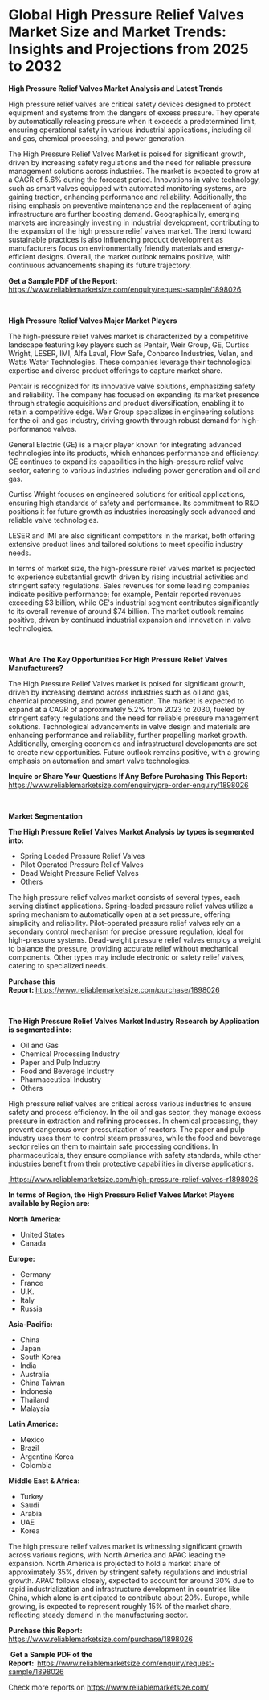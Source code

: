 <p><h1>Global High Pressure Relief Valves Market Size and Market Trends: Insights and Projections from 2025 to 2032</h1></p><p><strong>High Pressure Relief Valves Market Analysis and Latest Trends</strong></p>
<p><p>High pressure relief valves are critical safety devices designed to protect equipment and systems from the dangers of excess pressure. They operate by automatically releasing pressure when it exceeds a predetermined limit, ensuring operational safety in various industrial applications, including oil and gas, chemical processing, and power generation.</p><p>The High Pressure Relief Valves Market is poised for significant growth, driven by increasing safety regulations and the need for reliable pressure management solutions across industries. The market is expected to grow at a CAGR of 5.6% during the forecast period. Innovations in valve technology, such as smart valves equipped with automated monitoring systems, are gaining traction, enhancing performance and reliability. Additionally, the rising emphasis on preventive maintenance and the replacement of aging infrastructure are further boosting demand. Geographically, emerging markets are increasingly investing in industrial development, contributing to the expansion of the high pressure relief valves market. The trend toward sustainable practices is also influencing product development as manufacturers focus on environmentally friendly materials and energy-efficient designs. Overall, the market outlook remains positive, with continuous advancements shaping its future trajectory.</p></p>
<p><strong>Get a Sample PDF of the Report:&nbsp;</strong> <a href="https://www.reliablemarketsize.com/enquiry/request-sample/1898026?utm_campaign=1845&utm_medium=2&utm_source=Github&utm_content=ia&utm_term=16022025&utm_id=high-pressure-relief-valves">https://www.reliablemarketsize.com/enquiry/request-sample/1898026</a></p>
<p>&nbsp;</p>
<p><strong>High Pressure Relief Valves Major Market Players</strong></p>
<p><p>The high-pressure relief valves market is characterized by a competitive landscape featuring key players such as Pentair, Weir Group, GE, Curtiss Wright, LESER, IMI, Alfa Laval, Flow Safe, Conbarco Industries, Velan, and Watts Water Technologies. These companies leverage their technological expertise and diverse product offerings to capture market share.</p><p>Pentair is recognized for its innovative valve solutions, emphasizing safety and reliability. The company has focused on expanding its market presence through strategic acquisitions and product diversification, enabling it to retain a competitive edge. Weir Group specializes in engineering solutions for the oil and gas industry, driving growth through robust demand for high-performance valves.</p><p>General Electric (GE) is a major player known for integrating advanced technologies into its products, which enhances performance and efficiency. GE continues to expand its capabilities in the high-pressure relief valve sector, catering to various industries including power generation and oil and gas.</p><p>Curtiss Wright focuses on engineered solutions for critical applications, ensuring high standards of safety and performance. Its commitment to R&D positions it for future growth as industries increasingly seek advanced and reliable valve technologies.</p><p>LESER and IMI are also significant competitors in the market, both offering extensive product lines and tailored solutions to meet specific industry needs. </p><p>In terms of market size, the high-pressure relief valves market is projected to experience substantial growth driven by rising industrial activities and stringent safety regulations. Sales revenues for some leading companies indicate positive performance; for example, Pentair reported revenues exceeding $3 billion, while GE's industrial segment contributes significantly to its overall revenue of around $74 billion. The market outlook remains positive, driven by continued industrial expansion and innovation in valve technologies.</p></p>
<p>&nbsp;</p>
<p><strong>What Are The Key Opportunities For High Pressure Relief Valves Manufacturers?</strong></p>
<p><p>The High Pressure Relief Valves market is poised for significant growth, driven by increasing demand across industries such as oil and gas, chemical processing, and power generation. The market is expected to expand at a CAGR of approximately 5.2% from 2023 to 2030, fueled by stringent safety regulations and the need for reliable pressure management solutions. Technological advancements in valve design and materials are enhancing performance and reliability, further propelling market growth. Additionally, emerging economies and infrastructural developments are set to create new opportunities. Future outlook remains positive, with a growing emphasis on automation and smart valve technologies.</p></p>
<p><strong>Inquire or Share Your Questions If Any Before Purchasing This Report:</strong> <a href="https://www.reliablemarketsize.com/enquiry/pre-order-enquiry/1898026?utm_campaign=1845&utm_medium=2&utm_source=Github&utm_content=ia&utm_term=16022025&utm_id=high-pressure-relief-valves">https://www.reliablemarketsize.com/enquiry/pre-order-enquiry/1898026</a></p>
<p>&nbsp;</p>
<p><strong>Market Segmentation</strong></p>
<p><strong>The High Pressure Relief Valves Market Analysis by types is segmented into:</strong></p>
<p><ul><li>Spring Loaded Pressure Relief Valves</li><li>Pilot Operated Pressure Relief Valves</li><li>Dead Weight Pressure Relief Valves</li><li>Others</li></ul></p>
<p><p>The high pressure relief valves market consists of several types, each serving distinct applications. Spring-loaded pressure relief valves utilize a spring mechanism to automatically open at a set pressure, offering simplicity and reliability. Pilot-operated pressure relief valves rely on a secondary control mechanism for precise pressure regulation, ideal for high-pressure systems. Dead-weight pressure relief valves employ a weight to balance the pressure, providing accurate relief without mechanical components. Other types may include electronic or safety relief valves, catering to specialized needs.</p></p>
<p><strong>Purchase this Report:&nbsp;</strong><a href="https://www.reliablemarketsize.com/purchase/1898026?utm_campaign=1845&utm_medium=2&utm_source=Github&utm_content=ia&utm_term=16022025&utm_id=high-pressure-relief-valves">https://www.reliablemarketsize.com/purchase/1898026</a></p>
<p>&nbsp;</p>
<p><strong>The High Pressure Relief Valves Market Industry Research by Application is segmented into:</strong></p>
<p><ul><li>Oil and Gas</li><li>Chemical Processing Industry</li><li>Paper and Pulp Industry</li><li>Food and Beverage Industry</li><li>Pharmaceutical Industry</li><li>Others</li></ul></p>
<p><p>High pressure relief valves are critical across various industries to ensure safety and process efficiency. In the oil and gas sector, they manage excess pressure in extraction and refining processes. In chemical processing, they prevent dangerous over-pressurization of reactors. The paper and pulp industry uses them to control steam pressures, while the food and beverage sector relies on them to maintain safe processing conditions. In pharmaceuticals, they ensure compliance with safety standards, while other industries benefit from their protective capabilities in diverse applications.</p></p>
<p><a href="https://www.reliablemarketsize.com/high-pressure-relief-valves-r1898026?utm_campaign=1845&utm_medium=2&utm_source=Github&utm_content=ia&utm_term=16022025&utm_id=high-pressure-relief-valves">&nbsp;https://www.reliablemarketsize.com/high-pressure-relief-valves-r1898026</a></p>
<p><strong>In terms of Region, the High Pressure Relief Valves Market Players available by Region are:</strong></p>
<p>
    <p> <strong> North America: </strong>
        <ul>
            <li>United States</li>
            <li>Canada</li>
        </ul>
        </p> 
    <p> <strong> Europe: </strong>
        <ul>
            <li>Germany</li>
            <li>France</li>
            <li>U.K.</li>
            <li>Italy</li>
            <li>Russia</li>
        </ul>
        </p> 
    <p> <strong> Asia-Pacific: </strong>
        <ul>
            <li>China</li>
            <li>Japan</li>
            <li>South Korea</li>
            <li>India</li>
            <li>Australia</li>
            <li>China Taiwan</li>
            <li>Indonesia</li>
            <li>Thailand</li>
            <li>Malaysia</li>
        </ul>
        </p> 
    <p> <strong> Latin America: </strong>
        <ul>
            <li>Mexico</li>
            <li>Brazil</li>
            <li>Argentina Korea</li>
            <li>Colombia</li>
        </ul>
        </p> 
    <p> <strong> Middle East & Africa: </strong>
        <ul>
            <li>Turkey</li>
            <li>Saudi</li>
            <li>Arabia</li>
            <li>UAE</li>
            <li>Korea</li>
        </ul>
    </p>
    </p>
<p><p>The high pressure relief valves market is witnessing significant growth across various regions, with North America and APAC leading the expansion. North America is projected to hold a market share of approximately 35%, driven by stringent safety regulations and industrial growth. APAC follows closely, expected to account for around 30% due to rapid industrialization and infrastructure development in countries like China, which alone is anticipated to contribute about 20%. Europe, while growing, is expected to represent roughly 15% of the market share, reflecting steady demand in the manufacturing sector.</p></p>
<p><strong>Purchase this Report: </strong><a href="https://www.reliablemarketsize.com/purchase/1898026?utm_campaign=1845&utm_medium=2&utm_source=Github&utm_content=ia&utm_term=16022025&utm_id=high-pressure-relief-valves">https://www.reliablemarketsize.com/purchase/1898026</a></p>
<p>&nbsp;<strong>Get a Sample PDF of the Report:&nbsp;&nbsp;</strong><a href="https://www.reliablemarketsize.com/enquiry/request-sample/1898026?utm_campaign=1845&utm_medium=2&utm_source=Github&utm_content=ia&utm_term=16022025&utm_id=high-pressure-relief-valves">https://www.reliablemarketsize.com/enquiry/request-sample/1898026</a></p>
<p><strong></strong></p>
<p>Check more reports on <a href="https://www.reliablemarketsize.com/?utm_campaign=1845&utm_medium=2&utm_source=Github&utm_content=ia&utm_term=16022025&utm_id=high-pressure-relief-valves">https://www.reliablemarketsize.com/</a></p>